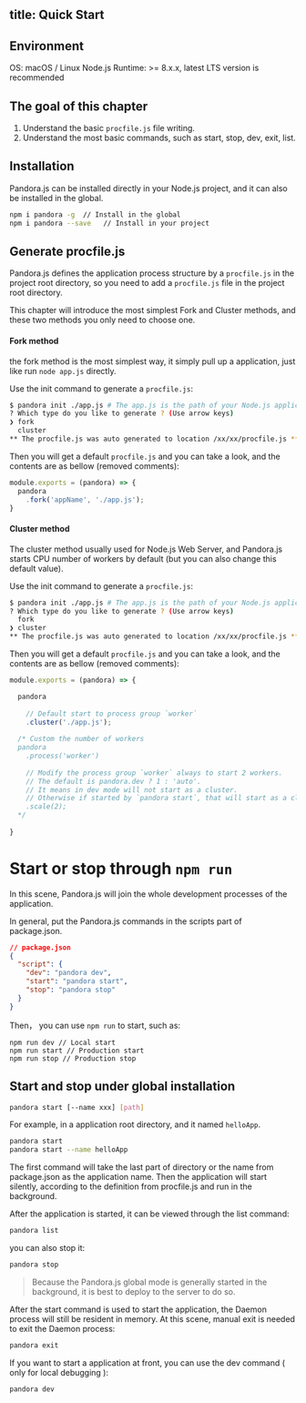 title: Quick Start
---

## Environment

OS: macOS / Linux
Node.js Runtime: >= 8.x.x, latest LTS version is recommended

## The goal of this chapter

1. Understand the basic `procfile.js` file writing.
2. Understand the most basic commands, such as start, stop, dev, exit, list.


## Installation


Pandora.js can be installed directly in your Node.js project, and it can also be installed in the global.

```sh
npm i pandora -g  // Install in the global
npm i pandora --save   // Install in your project
```

## Generate procfile.js

Pandora.js defines the application process structure by a `procfile.js` in the project root directory, so you need to add a `procfile.js` file in the project root directory.

This chapter will introduce the most simplest Fork and Cluster methods, and these two methods you only need to choose one.

#### Fork method

the fork method is the most simplest way, it simply pull up a application, just like run `node app.js` directly.

Use the init command to generate a `procfile.js`:

```bash
$ pandora init ./app.js # The app.js is the path of your Node.js application
? Which type do you like to generate ? (Use arrow keys)
❯ fork 
  cluster 
** The procfile.js was auto generated to location /xx/xx/procfile.js **
```

Then you will get a default `procfile.js` and you can take a look, and the contents are as bellow (removed comments):

```javascript
module.exports = (pandora) => {
  pandora
    .fork('appName', './app.js');
}
```

#### Cluster method

The cluster method usually used for Node.js Web Server, and Pandora.js starts CPU number of workers by default (but you can also change this default value).


Use the init command to generate a `procfile.js`:

```bash
$ pandora init ./app.js # The app.js is the path of your Node.js application
? Which type do you like to generate ? (Use arrow keys)
  fork 
❯ cluster 
** The procfile.js was auto generated to location /xx/xx/procfile.js **
```

Then you will get a default `procfile.js` and you can take a look, and the contents are as bellow (removed comments):

```javascript
module.exports = (pandora) => {

  pandora
  
    // Default start to process group `worker`
    .cluster('./app.js'); 
 
  /* Custom the number of workers
  pandora
    .process('worker')
    
    // Modify the process group `worker` always to start 2 workers.
    // The default is pandora.dev ? 1 : 'auto'.
    // It means in dev mode will not start as a cluster.
    // Otherwise if started by `pandora start`, that will start as a cluster.
    .scale(2); 
  */
    
}
```

# Start or stop through `npm run` 

In this scene, Pandora.js will join the whole development processes of the application.

In general, put the Pandora.js commands in the scripts part of package.json.

```json
// package.json
{
  "script": {
    "dev": "pandora dev",
    "start": "pandora start",
    "stop": "pandora stop"
  }
}
```

Then， you can use `npm run` to start, such as: 

```
npm run dev // Local start
npm run start // Production start
npm run stop // Production stop
```

## Start and stop under global installation

```sh
pandora start [--name xxx] [path]
```
For example, in a application root directory, and it named `helloApp`.

```sh
pandora start
pandora start --name helloApp
```

The first command will take the last part of directory or the name from package.json as the application name. Then the application will start silently, according to the definition from procfile.js and run in the background.


After the application is started, it can be viewed through the list command:

```sh
pandora list
```

you can also stop it:

```sh
pandora stop
```

> Because the Pandora.js global mode is generally started in the background, it is best to deploy to the server to do so.

After the start command is used to start the application, the Daemon process will still be resident in memory. At this scene, manual exit is needed to exit the Daemon process:

```sh
pandora exit
```

If you want to start a application at front, you can use the dev command ( only for local debugging ):

```sh
pandora dev
```
